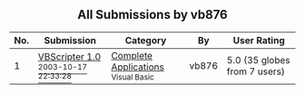 ﻿<div align="center">

## All Submissions by vb876

</div>

No.  | Submission | Category | By   | User Rating
---- | ---------- | -------- | ---- | -----------
1 | [VBScripter 1\.0<br /><sup>2003-10-17 22:33:28</sup>](https://github.com/Planet-Source-Code/vb876-vbscripter-1-0__1-49308) | [Complete Applications<br /><sup>Visual Basic</sup>](../ByCategory/complete-applications__1-27.md) | vb876 | 5.0 (35 globes from 7 users)

